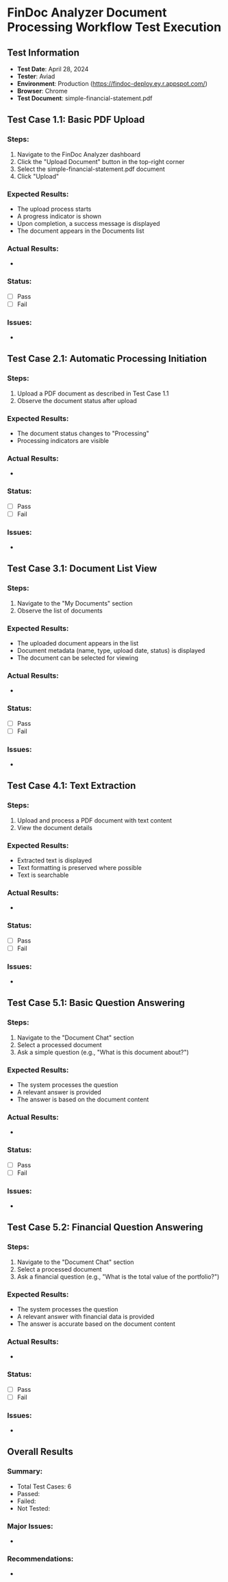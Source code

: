 # FinDoc Analyzer Document Processing Workflow Test Execution

## Test Information
- **Test Date**: April 28, 2024
- **Tester**: Aviad
- **Environment**: Production (https://findoc-deploy.ey.r.appspot.com/)
- **Browser**: Chrome
- **Test Document**: simple-financial-statement.pdf

## Test Case 1.1: Basic PDF Upload

### Steps:
1. Navigate to the FinDoc Analyzer dashboard
2. Click the "Upload Document" button in the top-right corner
3. Select the simple-financial-statement.pdf document
4. Click "Upload"

### Expected Results:
- The upload process starts
- A progress indicator is shown
- Upon completion, a success message is displayed
- The document appears in the Documents list

### Actual Results:
- 

### Status:
- [ ] Pass
- [ ] Fail

### Issues:
- 

## Test Case 2.1: Automatic Processing Initiation

### Steps:
1. Upload a PDF document as described in Test Case 1.1
2. Observe the document status after upload

### Expected Results:
- The document status changes to "Processing"
- Processing indicators are visible

### Actual Results:
- 

### Status:
- [ ] Pass
- [ ] Fail

### Issues:
- 

## Test Case 3.1: Document List View

### Steps:
1. Navigate to the "My Documents" section
2. Observe the list of documents

### Expected Results:
- The uploaded document appears in the list
- Document metadata (name, type, upload date, status) is displayed
- The document can be selected for viewing

### Actual Results:
- 

### Status:
- [ ] Pass
- [ ] Fail

### Issues:
- 

## Test Case 4.1: Text Extraction

### Steps:
1. Upload and process a PDF document with text content
2. View the document details

### Expected Results:
- Extracted text is displayed
- Text formatting is preserved where possible
- Text is searchable

### Actual Results:
- 

### Status:
- [ ] Pass
- [ ] Fail

### Issues:
- 

## Test Case 5.1: Basic Question Answering

### Steps:
1. Navigate to the "Document Chat" section
2. Select a processed document
3. Ask a simple question (e.g., "What is this document about?")

### Expected Results:
- The system processes the question
- A relevant answer is provided
- The answer is based on the document content

### Actual Results:
- 

### Status:
- [ ] Pass
- [ ] Fail

### Issues:
- 

## Test Case 5.2: Financial Question Answering

### Steps:
1. Navigate to the "Document Chat" section
2. Select a processed document
3. Ask a financial question (e.g., "What is the total value of the portfolio?")

### Expected Results:
- The system processes the question
- A relevant answer with financial data is provided
- The answer is accurate based on the document content

### Actual Results:
- 

### Status:
- [ ] Pass
- [ ] Fail

### Issues:
- 

## Overall Results

### Summary:
- Total Test Cases: 6
- Passed: 
- Failed: 
- Not Tested: 

### Major Issues:
- 

### Recommendations:
- 
